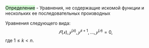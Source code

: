 <mark style="background: #BBFABBA6;">Определение</mark> - Уравнения, не содержащие искомой функции и нескольких ее последовательных производных

Уравнения следующего вида: $$𝐹(𝑥), 𝑦^{(𝑘)} , 𝑦^{𝑘+1}, . . . , 𝑦^{(𝑛)} = 0,$$ где $1 \le k < n$.